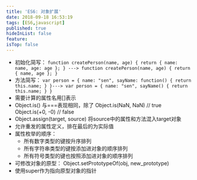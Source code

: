 ```yaml
---
title: 'ES6: 对象扩展'
date: 2018-09-18 16:53:19
tags: [ES6,javascript]
published: true
hideInList: false
feature: 
isTop: false
---
```


*   初始化简写： `function createPerson(name, age) { return { name: name, age: age }; } ---> function createPerson(name, age) { return { name, age }; } `
*   方法简写： `var person = { name: "sen", sayName: function() { return this.name; } }---> var person = { name: "sen", sayName() { return this.name; } } `
*   需要计算的属性名用[]表示
*   Object.is() 与===表现相同，除了 Object.is(NaN, NaN) // true Object.is(+0, -0) // false
*   Object.assign(target, source) 将source中的属性和方法混入target对象
*   允许重发的属性定义，排在最后的为实际值
*   属性枚举的顺序：
    *   所有数字类型的键按升序排列
    *   所有字符串类型的键按添加进对象的顺序排列
    *   所有符号类型的键也按照添加进对象的顺序排列
*   可修改对象的原型： Object.setPrototypeOf(obj, new_prototype)
*   使用super作为指向原型对象的指针